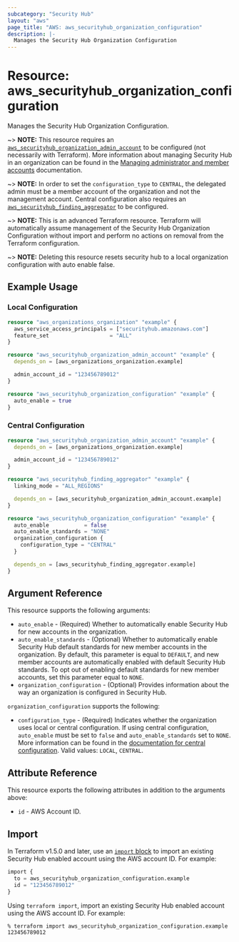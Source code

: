 ```yaml
---
subcategory: "Security Hub"
layout: "aws"
page_title: "AWS: aws_securityhub_organization_configuration"
description: |-
  Manages the Security Hub Organization Configuration
---
```


# Resource: aws_securityhub_organization_configuration

Manages the Security Hub Organization Configuration.

~> **NOTE:** This resource requires an [`aws_securityhub_organization_admin_account`](/docs/providers/aws/r/securityhub_organization_admin_account.html) to be configured (not necessarily with Terraform). More information about managing Security Hub in an organization can be found in the [Managing administrator and member accounts](https://docs.aws.amazon.com/securityhub/latest/userguide/securityhub-accounts.html) documentation.

~> **NOTE:** In order to set the `configuration_type` to `CENTRAL`, the delegated admin must be a member account of the organization and not the management account. Central configuration also requires an [`aws_securityhub_finding_aggregator`](/docs/providers/aws/r/securityhub_finding_aggregator.html) to be configured.

~> **NOTE:** This is an advanced Terraform resource. Terraform will automatically assume management of the Security Hub Organization Configuration without import and perform no actions on removal from the Terraform configuration.

~> **NOTE:** Deleting this resource resets security hub to a local organization configuration with auto enable false.

## Example Usage

### Local Configuration

```terraform
resource "aws_organizations_organization" "example" {
  aws_service_access_principals = ["securityhub.amazonaws.com"]
  feature_set                   = "ALL"
}

resource "aws_securityhub_organization_admin_account" "example" {
  depends_on = [aws_organizations_organization.example]

  admin_account_id = "123456789012"
}

resource "aws_securityhub_organization_configuration" "example" {
  auto_enable = true
}
```

### Central Configuration

```terraform
resource "aws_securityhub_organization_admin_account" "example" {
  depends_on = [aws_organizations_organization.example]

  admin_account_id = "123456789012"
}

resource "aws_securityhub_finding_aggregator" "example" {
  linking_mode = "ALL_REGIONS"

  depends_on = [aws_securityhub_organization_admin_account.example]
}

resource "aws_securityhub_organization_configuration" "example" {
  auto_enable           = false
  auto_enable_standards = "NONE"
  organization_configuration {
    configuration_type = "CENTRAL"
  }

  depends_on = [aws_securityhub_finding_aggregator.example]
}
```

## Argument Reference

This resource supports the following arguments:

* `auto_enable` - (Required) Whether to automatically enable Security Hub for new accounts in the organization.
* `auto_enable_standards` - (Optional) Whether to automatically enable Security Hub default standards for new member accounts in the organization. By default, this parameter is equal to `DEFAULT`, and new member accounts are automatically enabled with default Security Hub standards. To opt out of enabling default standards for new member accounts, set this parameter equal to `NONE`.
* `organization_configuration` - (Optional) Provides information about the way an organization is configured in Security Hub.

`organization_configuration` supports the following:

* `configuration_type` - (Required) Indicates whether the organization uses local or central configuration. If using central configuration, `auto_enable` must be set to `false` and `auto_enable_standards` set to `NONE`. More information can be found in the [documentation for central configuration](https://docs.aws.amazon.com/securityhub/latest/userguide/central-configuration-intro.html). Valid values: `LOCAL`, `CENTRAL`.

## Attribute Reference

This resource exports the following attributes in addition to the arguments above:

* `id` - AWS Account ID.

## Import

In Terraform v1.5.0 and later, use an [`import` block](https://developer.hashicorp.com/terraform/language/import) to import an existing Security Hub enabled account using the AWS account ID. For example:

```terraform
import {
  to = aws_securityhub_organization_configuration.example
  id = "123456789012"
}
```

Using `terraform import`, import an existing Security Hub enabled account using the AWS account ID. For example:

```console
% terraform import aws_securityhub_organization_configuration.example 123456789012
```
